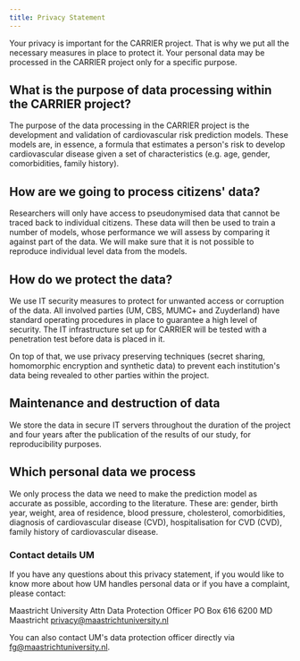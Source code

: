 ```yaml
---
title: Privacy Statement
---
```


Your privacy is important for the CARRIER project. That is why we put all the necessary measures in place to protect it. Your personal data may be processed in the CARRIER project only for a specific purpose. 

## **What is the purpose of data processing within the CARRIER project?**

The purpose of the data processing in the CARRIER project is the development and validation of cardiovascular risk prediction models. These models are, in essence, a formula that estimates a person's risk to develop  cardiovascular disease given a set of characteristics (e.g. age, gender, comorbidities, family history).

## **How are we going to process citizens' data?**

Researchers will only have access to pseudonymised data that cannot be traced back to individual citizens. These data will then be used to train a number of models, whose performance we will assess by comparing it against part of the data. We will make sure that it is not possible to reproduce individual level data from the models.

## **How do we protect the data?**

We use IT security measures to protect for unwanted access or corruption of the data. All involved parties (UM, CBS, MUMC+ and Zuyderland) have standard operating procedures in place to guarantee a high level of security. The IT infrastructure set up for CARRIER will be tested with a penetration test before data is placed in it.

On top of that, we use privacy preserving techniques (secret sharing, homomorphic encryption and synthetic data) to prevent each institution's data being revealed to other parties within the project.

## **Maintenance and destruction of data**

We store the data in secure IT servers throughout the duration of the project and four years after the publication of the results of our study, for reproducibility purposes.

## **Which personal data we process**
We only process the data we need to make the prediction model as accurate as possible, according to the literature. These are: gender, birth year, weight, area of residence, blood pressure, cholesterol, comorbidities, diagnosis of cardiovascular disease (CVD), hospitalisation for CVD (CVD), family history of cardiovascular disease.


### **Contact details UM**
If you have any questions about this privacy statement, if you would like to know more about how UM handles personal data or if you have a complaint, please contact:

Maastricht University
Attn Data Protection Officer
PO Box 616
6200 MD Maastricht
privacy@maastrichtuniversity.nl

You can also contact UM's data protection officer directly via fg@maastrichtuniversity.nl.


